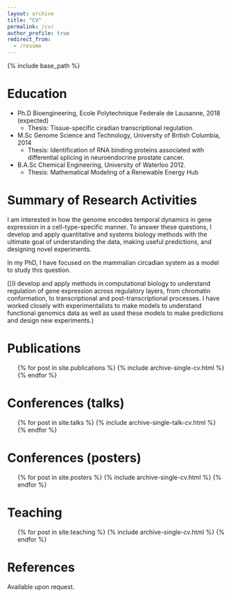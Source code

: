 ```yaml
---
layout: archive
title: "CV"
permalink: /cv/
author_profile: true
redirect_from:
  - /resume
---
```


{% include base_path %}

Education
======
* Ph.D Bioengineering, Ecole Polytechnique Federale de Lausanne, 2018 (expected)
	* Thesis: Tissue-specific ciradian transcriptional regulation.
* M.Sc Genome Science and Technology, University of British Columbia, 2014
	* Thesis: Identification of RNA binding proteins associated with differential splicing in neuroendocrine prostate cancer.
* B.A.Sc Chemical Engineering, University of Waterloo 2012. 
	* Thesis: Mathematical Modeling of a Renewable Energy Hub

Summary of Research Activities
======
I am interested in how the genome encodes temporal dynamics in gene expression in a cell-type-specific manner. To answer these questions, I develop and apply quantitative and systems biology methods with the ultimate goal of understanding the data, making useful predictions, and designing novel experiments.

In my PhD, I have focused on the mammalian circadian system as a model to study this question.

[](I develop and apply methods in computational biology to understand regulation of gene expression across regulatory layers, from chromatin conformation, to transcriptional and post-transcriptional processes. I have worked closely with experimentalists to make models to understand functional genomics data as well as used these models to make predictions and design new experiments.)

  
Publications
======
  <ul>{% for post in site.publications %}
    {% include archive-single-cv.html %}
  {% endfor %}</ul>
  
Conferences (talks)
======
  <ul>{% for post in site.talks %}
    {% include archive-single-talk-cv.html %}
  {% endfor %}</ul>

Conferences (posters)
========
  <ul>{% for post in site.posters %}
    {% include archive-single-cv.html %}
  {% endfor %}</ul>

Teaching
======
  <ul>{% for post in site.teaching %}
    {% include archive-single-cv.html %}
  {% endfor %}</ul>
 
References
=======
Available upon request.
 
